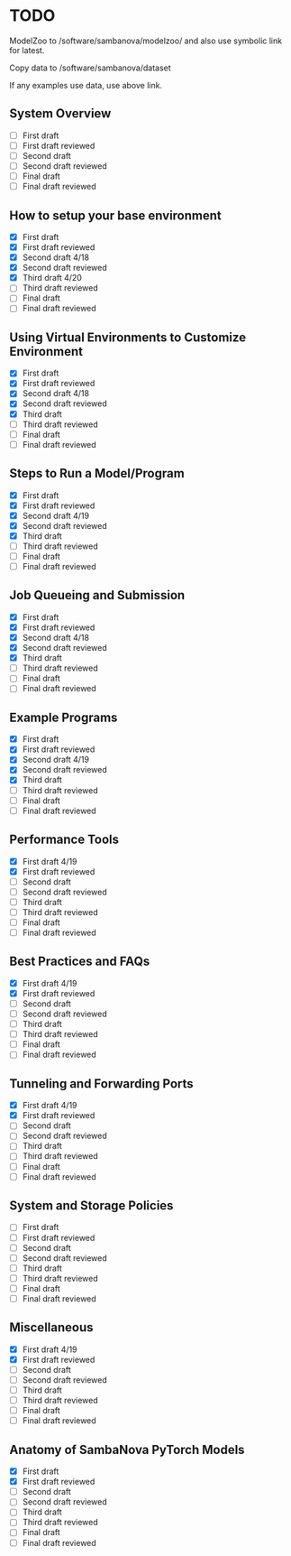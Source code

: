 # TODO

ModelZoo to /software/sambanova/modelzoo/ and also use symbolic link for latest.

Copy data to /software/sambanova/dataset

If any examples use data, use above link.

## System Overview

- [ ] First draft
- [ ] First draft reviewed
- [ ] Second draft
- [ ] Second draft reviewed
- [ ] Final draft
- [ ] Final draft reviewed

## How to setup your base environment

- [X] First draft
- [X] First draft reviewed
- [X] Second draft 4/18
- [X] Second draft reviewed
- [X] Third draft 4/20
- [ ] Third draft reviewed
- [ ] Final draft
- [ ] Final draft reviewed

## Using Virtual Environments to Customize Environment

- [X] First draft
- [X] First draft reviewed
- [X] Second draft 4/18
- [X] Second draft reviewed
- [X] Third draft
- [ ] Third draft reviewed
- [ ] Final draft
- [ ] Final draft reviewed

## Steps to Run a Model/Program

- [X] First draft
- [X] First draft reviewed
- [X] Second draft 4/19
- [X] Second draft reviewed
- [X] Third draft
- [ ] Third draft reviewed
- [ ] Final draft
- [ ] Final draft reviewed

## Job Queueing and Submission

- [X] First draft
- [X] First draft reviewed
- [X] Second draft 4/18
- [X] Second draft reviewed
- [X] Third draft
- [ ] Third draft reviewed
- [ ] Final draft
- [ ] Final draft reviewed

## Example Programs

- [X] First draft
- [X] First draft reviewed
- [X] Second draft 4/19
- [X] Second draft reviewed
- [X] Third draft
- [ ] Third draft reviewed
- [ ] Final draft
- [ ] Final draft reviewed

## Performance Tools

- [X] First draft 4/19
- [X] First draft reviewed
- [ ] Second draft
- [ ] Second draft reviewed
- [ ] Third draft
- [ ] Third draft reviewed
- [ ] Final draft
- [ ] Final draft reviewed

## Best Practices and FAQs

- [X] First draft 4/19
- [X] First draft reviewed
- [ ] Second draft
- [ ] Second draft reviewed
- [ ] Third draft
- [ ] Third draft reviewed
- [ ] Final draft
- [ ] Final draft reviewed

## Tunneling and Forwarding Ports

- [X] First draft 4/19
- [X] First draft reviewed
- [ ] Second draft
- [ ] Second draft reviewed
- [ ] Third draft
- [ ] Third draft reviewed
- [ ] Final draft
- [ ] Final draft reviewed

## System and Storage Policies

- [ ] First draft
- [ ] First draft reviewed
- [ ] Second draft
- [ ] Second draft reviewed
- [ ] Third draft
- [ ] Third draft reviewed
- [ ] Final draft
- [ ] Final draft reviewed

## Miscellaneous

- [X] First draft 4/19
- [X] First draft reviewed
- [ ] Second draft
- [ ] Second draft reviewed
- [ ] Third draft
- [ ] Third draft reviewed
- [ ] Final draft
- [ ] Final draft reviewed

## Anatomy of SambaNova PyTorch Models

- [X] First draft
- [X] First draft reviewed
- [ ] Second draft
- [ ] Second draft reviewed
- [ ] Third draft
- [ ] Third draft reviewed
- [ ] Final draft
- [ ] Final draft reviewed
